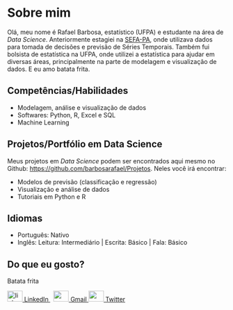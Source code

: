 # Sobre mim 

Olá, meu nome é Rafael Barbosa, estatístico (UFPA) e estudante na área de *Data Science*. Anteriormente estagiei na [SEFA-PA](http://www.sefa.pa.gov.br/), onde utilizava dados para tomada de decisões e previsão de Séries Temporais. Também fui bolsista de estatística na UFPA, onde utilizei a estatística para ajudar em diversas áreas, principalmente na parte de modelagem e visualização de dados. E eu amo batata frita.


## Competências/Habilidades

- Modelagem, análise e visualização de dados
- Softwares: Python, R, Excel e SQL
- Machine Learning 


## Projetos/Portfólio em Data Science

Meus projetos em *Data Science* podem ser encontrados aqui mesmo no Github: https://github.com/barbosarafael/Projetos. Neles você irá encontrar:

- Modelos de previsão (classificação e regressão)
- Visualização e análise de dados
- Tutoriais em Python e R

## Idiomas

- Português: Nativo
- Inglês: Leitura: Intermediário | Escrita: Básico | Fala: Básico

## Do que eu gosto?

Batata frita


<p>
  <a href="https://www.linkedin.com/in/rafael-barbosa0/" rel="nofollow noreferrer">
    <img src="https://image.flaticon.com/icons/svg/1409/1409945.svg" alt="linkedin" width="35" height="25"> LinkedIn
  </a> &nbsp;
  <a href="mailto:lul.rafaelbarbosa@gmail.com" rel="nofollow noreferrer">
    <img src="https://image.flaticon.com/icons/svg/281/281786.svg" width="35" height="25" /> Gmail
  </a>
  <a href="https://twitter.com/RafaelbarbosaS_" rel="nofollow noreferrer">
    <img src="https://image.flaticon.com/icons/svg/733/733579.svg" width="35" height="25" /> Twitter
  </a>
</p>




<!--
**barbosarafael/barbosarafael** is a ✨ _special_ ✨ repository because its `README.md` (this file) appears on your GitHub profile.

Here are some ideas to get you started:

- 🔭 I’m currently working on ...
- 🌱 I’m currently learning ...
- 👯 I’m looking to collaborate on ...
- 🤔 I’m looking for help with ...
- 💬 Ask me about ...
- 📫 How to reach me: ...
- 😄 Pronouns: ...
- ⚡ Fun fact: ...
-->
